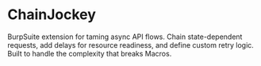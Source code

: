 # ChainJockey
BurpSuite extension for taming async API flows. Chain state-dependent requests, add delays for resource readiness, and define custom retry logic. Built to handle the complexity that breaks Macros.
